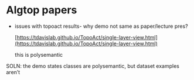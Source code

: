 # Algtop papers

- issues with topoact results- why demo not same as paper/lecture pres?
    
    [https://tdavislab.github.io/TopoAct/single-layer-view.html](https://tdavislab.github.io/TopoAct/single-layer-view.html)
    
    this is polysemantic
    

SOLN: the demo states classes are polysemantic, but dataset examples aren’t